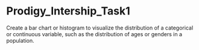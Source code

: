 # Prodigy_Intership_Task1
Create a bar chart or histogram to visualize the distribution of a categorical or continuous variable, such as the distribution of ages or genders in a population.
